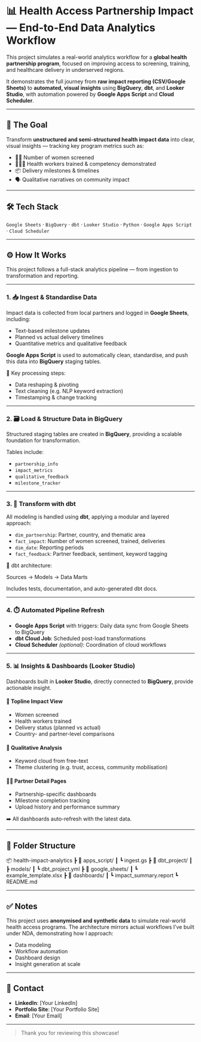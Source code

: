 # 📊 Health Access Partnership Impact — End-to-End Data Analytics Workflow

This project simulates a real-world analytics workflow for a **global health partnership program**, focused on improving access to screening, training, and healthcare delivery in underserved regions.

It demonstrates the full journey from **raw impact reporting (CSV/Google Sheets)** to **automated, visual insights** using **BigQuery**, **dbt**, and **Looker Studio**, with automation powered by **Google Apps Script** and **Cloud Scheduler**.

---

## 🎯 The Goal

Transform **unstructured and semi-structured health impact data** into clear, visual insights — tracking key program metrics such as:

- 👩‍⚕️ Number of women screened  
- 🧑🏽‍🏫 Health workers trained & competency demonstrated  
- 📦 Delivery milestones & timelines  
- 🗣️ Qualitative narratives on community impact  

---

## 🛠️ Tech Stack

`Google Sheets` · `BigQuery` · `dbt` · `Looker Studio` · `Python` · `Google Apps Script` · `Cloud Scheduler`

---

## ⚙️ How It Works

This project follows a full-stack analytics pipeline — from ingestion to transformation and reporting.

---

### 1. 📥 Ingest & Standardise Data

Impact data is collected from local partners and logged in **Google Sheets**, including:

- Text-based milestone updates  
- Planned vs actual delivery timelines  
- Quantitative metrics and qualitative feedback  

**Google Apps Script** is used to automatically clean, standardise, and push this data into **BigQuery** staging tables.

🔧 Key processing steps:
- Data reshaping & pivoting  
- Text cleaning (e.g. NLP keyword extraction)  
- Timestamping & change tracking  

---

### 2. 🗃️ Load & Structure Data in BigQuery

Structured staging tables are created in **BigQuery**, providing a scalable foundation for transformation.

Tables include:
- `partnership_info`  
- `impact_metrics`  
- `qualitative_feedback`  
- `milestone_tracker`  

---

### 3. 🧱 Transform with dbt

All modeling is handled using **dbt**, applying a modular and layered approach:

- `dim_partnership`: Partner, country, and thematic area  
- `fact_impact`: Number of women screened, trained, deliveries  
- `dim_date`: Reporting periods  
- `fact_feedback`: Partner feedback, sentiment, keyword tagging  

📁 dbt architecture:

Sources → Models → Data Marts

Includes tests, documentation, and auto-generated dbt docs.

---

### 4. ⏱️ Automated Pipeline Refresh

- **Google Apps Script** with triggers: Daily data sync from Google Sheets to BigQuery  
- **dbt Cloud Job**: Scheduled post-load transformations  
- **Cloud Scheduler** *(optional)*: Coordination of cloud workflows  

---

### 5. 📊 Insights & Dashboards (Looker Studio)

Dashboards built in **Looker Studio**, directly connected to **BigQuery**, provide actionable insight.

#### 🧭 Topline Impact View
- Women screened  
- Health workers trained  
- Delivery status (planned vs actual)  
- Country- and partner-level comparisons  

#### 💬 Qualitative Analysis
- Keyword cloud from free-text  
- Theme clustering (e.g. trust, access, community mobilisation)  

#### 🧑‍⚕️ Partner Detail Pages
- Partnership-specific dashboards  
- Milestone completion tracking  
- Upload history and performance summary  

➡️ All dashboards auto-refresh with the latest data.

---

## 📁 Folder Structure

📦 health-impact-analytics
┣ 📁 apps_script/
┃ ┗ ingest.gs
┣ 📁 dbt_project/
┃ ┣ models/
┃ ┗ dbt_project.yml
┣ 📁 google_sheets/
┃ ┗ example_template.xlsx
┣ 📁 dashboards/
┃ ┗ impact_summary.report
┗ README.md


---

## ✅ Notes

This project uses **anonymised and synthetic data** to simulate real-world health access programs. The architecture mirrors actual workflows I’ve built under NDA, demonstrating how I approach:

- Data modeling  
- Workflow automation  
- Dashboard design  
- Insight generation at scale  

---

## 💬 Contact

- **LinkedIn**: [Your LinkedIn]  
- **Portfolio Site**: [Your Portfolio Site]  
- **Email**: [Your Email]  

---

> Thank you for reviewing this showcase!
